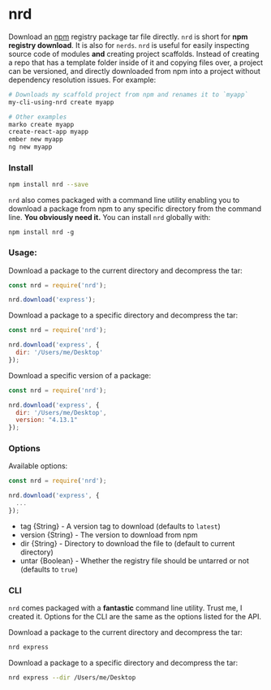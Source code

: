 # nrd

Download an [npm](https://www.npmjs.com/) registry package tar file directly.
`nrd` is short for **npm registry download**. It is also for `nerds`. `nrd` is
useful for easily inspecting source code of modules **and** creating project
scaffolds. Instead of creating a repo that has a template folder inside of it
and copying files over, a project can be versioned, and directly downloaded from
npm into a project without dependency resolution issues. For example:

```bash
# Downloads my scaffold project from npm and renames it to `myapp`
my-cli-using-nrd create myapp

# Other examples
marko create myapp
create-react-app myapp
ember new myapp
ng new myapp
```

### Install

```bash
npm install nrd --save
```

`nrd` also comes packaged with a command line utility enabling you to download
a package from npm to any specific directory from the command line. **You
obviously need it.** You can install `nrd` globally with:

```
npm install nrd -g
```

### Usage:

Download a package to the current directory and decompress the tar:

```js
const nrd = require('nrd');

nrd.download('express');
```

Download a package to a specific directory and decompress the tar:

```js
const nrd = require('nrd');

nrd.download('express', {
  dir: '/Users/me/Desktop'
});
```

Download a specific version of a package:

```js
const nrd = require('nrd');

nrd.download('express', {
  dir: '/Users/me/Desktop',
  version: "4.13.1"
});
```

### Options

Available options:

```js
const nrd = require('nrd');

nrd.download('express', {
  ...
});
```

- tag {String} - A version tag to download (defaults to `latest`)
- version {String} - The version to download from npm
- dir {String} - Directory to download the file to (default to current directory)
- untar {Boolean} - Whether the registry file should be untarred or not (defaults to `true`)

### CLI

`nrd` comes packaged with a **fantastic** command line utility. Trust me, I
created it. Options for the CLI are the same as the options listed for the API.

Download a package to the current directory and decompress the tar:

```bash
nrd express
```

Download a package to a specific directory and decompress the tar:

```bash
nrd express --dir /Users/me/Desktop
```
